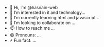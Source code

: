 - 👋 Hi, I’m @hasnain-web
- 👀 I’m interested in it and technology...
- 🌱 I’m currently learning html and javascript...
- 💞️ I’m looking to collaborate on ...
- 📫 How to reach me ...
- 😄 Pronouns: ...
- ⚡ Fun fact: ...

<!---
hasnain-web/hasnain-web is a ✨ special ✨ repository because its `README.md` (this file) appears on your GitHub profile.
You can click the Preview link to take a look at your changes.
--->
